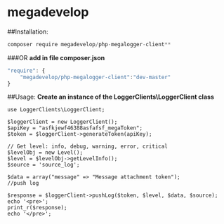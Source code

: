 # megadevelop

##Installation:
```javascript
composer require megadevelop/php-megalogger-client**
```
###OR
**add in file composer.json**
```javascript
"require": {
	"megadevelop/php-megalogger-client":"dev-master"
}
```
##Usage:
**Create an instance of the LoggerClients\LoggerClient class**

```
use LoggerClients\LoggerClient;

$loggerClient = new LoggerClient();
$apiKey = "asfkjewf46388asfafsf_megaToken";
$token = $loggerClient->generateToken(apiKey);

// Get level: info, debug, warning, error, critical
$levelObj = new Level();
$level = $levelObj->getLevelInfo();
$source = 'source_log';

$data = array("message" => "Message attachment token");
//push log 

$response = $loggerClient->pushLog($token, $level, $data, $source);
echo '<pre>';
print_r($response);
echo '</pre>';
```




